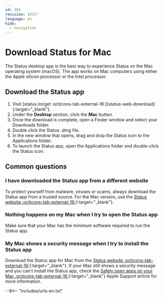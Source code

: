 ```yaml
---
id: 104
revision: 1#357
language: en
hide:
  - navigation
---
```


# Download Status for Mac

The Status desktop app is the best way to experience Status on the Mac operating system (macOS). The app works on Mac computers using either the Apple silicon processor or the Intel processor.

## Download the Status app

1. Visit [status.im/get :octicons-tab-external-16:][status-web-download]{:target="_blank"}.
1. Under the **Desktop** section, click the **Mac** button.
1. Once the download is complete, open a Finder window and select your Downloads folder.
1. Double click the Status .dmg file.
1. In the new window that opens, drag and drop the Status icon to the Applications folder.
1. To launch the Status app, open the Applications folder and double-click the Status icon.

## Common questions

### I have downloaded the Status app from a different website

To protect yourself from malware, viruses or scams, always download the Status app from a trusted source. For the Mac version, use the [Status website :octicons-tab-external-16:](https://status.im/get){:target="_blank"}.

### Nothing happens on my Mac when I try to open the Status app

Make sure that your Mac has the minimum software required to run the Status app.

### My Mac shows a security message when I try to install the Status app

Download the Status app for Mac from the [Status website :octicons-tab-external-16:](https://status.im/get/){:target="_blank"}. If your Mac still shows a security message and you can't install the Status app, check the [Safely open apps on your Mac :octicons-tab-external-16:](https://support.apple.com/en-us/HT202491){:target="_blank"} Apple Support article for more information.

--8<-- "includes/urls-en.txt"
